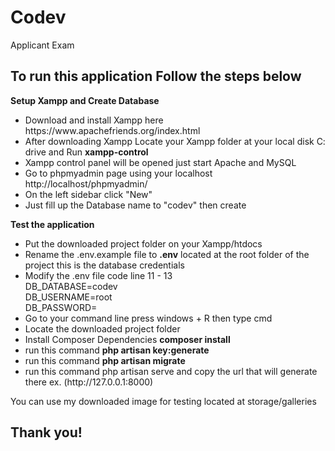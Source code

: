 # Codev
 Applicant Exam

<h2>To run this application Follow the steps below</h2>
<b>Setup Xampp and Create Database</b>
<ul>
 <li>Download and install Xampp here https://www.apachefriends.org/index.html</li>
 <li>After downloading Xampp Locate your Xampp folder at your local disk C: drive and Run <b>xampp-control</b></li>
 <li>Xampp control panel will be opened just start Apache and MySQL</li>
 <li>Go to phpmyadmin page using your localhost http://localhost/phpmyadmin/</li>
 <li>On the left sidebar click "New"</li>
 <li>Just fill up the Database name to "codev" then create</li>
 </ul>
 <b>Test the application</b>
<ul>
 <li>Put the downloaded project folder on your Xampp/htdocs</li>
 <li>Rename the .env.example file to <b>.env</b> located at the root folder of the project this is the database credentials</li>
<li>Modify the .env file code line 11 - 13<br />
DB_DATABASE=codev<br />
DB_USERNAME=root<br />
DB_PASSWORD=
</li>
 <li>Go to your command line press windows + R then type cmd</li>
 <li>Locate the downloaded project folder</li>
 <li>Install Composer Dependencies <b>composer install</b></li>
  <li>run this command <b>php artisan key:generate</b></li>
 <li>run this command <b>php artisan migrate</b></li>
 <li>run this command php artisan serve and copy the url that will generate there ex. (http://127.0.0.1:8000)</li>
 </ul>
 
 You can use my downloaded image for testing located at storage/galleries

<h2>Thank you!</h2>
